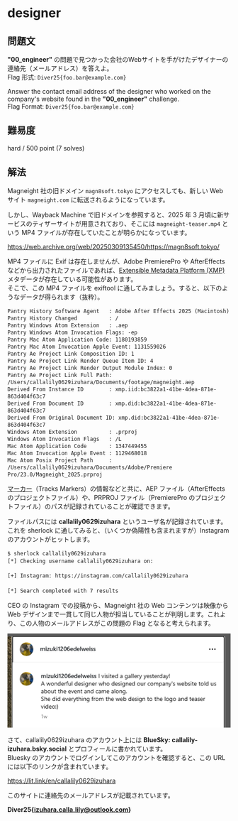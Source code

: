 # designer

## 問題文

**"00_engineer"** の問題で見つかった会社のWebサイトを手がけたデザイナーの連絡先（メールアドレス）を答えよ。  
Flag 形式: `Diver25{foo.bar@example.com}`

Answer the contact email address of the designer who worked on the company's website found in the **"00_engineer"** challenge.  
Flag Format: `Diver25{foo.bar@example.com}`


## 難易度

hard / 500 point (7 solves)

## 解法

Magneight 社の旧ドメイン `magn8soft.tokyo` にアクセスしても、新しい Web サイト `magneight.com` に転送されるようになっています。

しかし、Wayback Machine で旧ドメインを参照すると、2025 年 3 月頃に新サービスのティザーサイトが用意されており、そこには `magneight-teaser.mp4` という MP4 ファイルが存在していたことが明らかになっています。

https://web.archive.org/web/20250309135450/https://magn8soft.tokyo/

MP4 ファイルに Exif は存在しませんが、Adobe PremierePro や AfterEffects などから出力されたファイルであれば、[Extensible Metadata Platform (XMP)](https://helpx.adobe.com/jp/audition/using/viewing-editing-xmp-metadata.html)メタデータが存在している可能性があります。  
そこで、この MP4 ファイルを exiftool に通してみましょう。すると、以下のようなデータが得られます（抜粋）。

```
Pantry History Software Agent   : Adobe After Effects 2025 (Macintosh)
Pantry History Changed          : /
Pantry Windows Atom Extension   : .aep
Pantry Windows Atom Invocation Flags: -ep
Pantry Mac Atom Application Code: 1180193859
Pantry Mac Atom Invocation Apple Event: 1131559026
Pantry Ae Project Link Composition ID: 1
Pantry Ae Project Link Render Queue Item ID: 4
Pantry Ae Project Link Render Output Module Index: 0
Pantry Ae Project Link Full Path: /Users/callalily0629izuhara/Documents/footage/magneight.aep
Derived From Instance ID        : xmp.iid:bc3822a1-41be-4dea-871e-863d404f63c7
Derived From Document ID        : xmp.did:bc3822a1-41be-4dea-871e-863d404f63c7
Derived From Original Document ID: xmp.did:bc3822a1-41be-4dea-871e-863d404f63c7
Windows Atom Extension          : .prproj
Windows Atom Invocation Flags   : /L
Mac Atom Application Code       : 1347449455
Mac Atom Invocation Apple Event : 1129468018
Mac Atom Posix Project Path     : /Users/callalily0629izuhara/Documents/Adobe/Premiere Pro/23.0/Magneight_2025.prproj
```

[マーカー](https://helpx.adobe.com/jp/premiere-pro/using/markers.html)（Tracks Markers）の情報などと共に、AEP ファイル（AfterEffects のプロジェクトファイル）や、PRPROJ ファイル（PremierePro のプロジェクトファイル）のパスが記録されていることが確認できます。

ファイルパスには **callalily0629izuhara** というユーザ名が記録されています。  
これを sherlock に通してみると、（いくつか偽陽性も含まれますが）Instagram のアカウントがヒットします。

```bash
$ sherlock callalily0629izuhara
[*] Checking username callalily0629izuhara on:

[+] Instagram: https://instagram.com/callalily0629izuhara

[*] Search completed with 7 results
```

CEO の Instagram での投稿から、Magneight 社の Web コンテンツは映像から Web デザインまで一貫して同じ人物が担当していることが判明します。これより、この人物のメールアドレスがこの問題の Flag となると考えられます。

![](./ceo_instagram.png)

さて、callalily0629izuhara のアカウント上には **BlueSky: callalily-izuhara.bsky.social** とプロフィールに書かれています。  
Bluesky のアカウントでログインしてこのアカウントを確認すると、この URL には以下のリンクが含まれています。

https://lit.link/en/callalily0629izuhara

このサイトに連絡先のメールアドレスが記載されています。

**Diver25{izuhara.calla.lily@outlook.com}**

